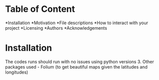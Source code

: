 # Table of Content
*Installation
*Motivation
*File descriptions
*How to interact with your project
*Licensing
*Authors
*Acknowledgements

# Installation
The codes runs should run with no issues using python versions 3. Other packages used - Folium (to get beautiful maps given the latitudes and longitudes)
